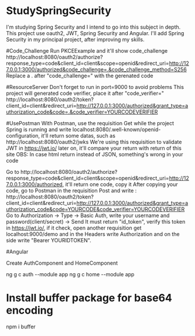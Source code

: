 # StudySpringSecurity
I'm studying Spring Security and I intend to go into this subject in depth.
This project use oauth2, JWT, Spring Security and Angular. 
I'll add Spring Security in my principal project, after improving my skills.

#Code_Challenge
Run PKCEExample and it'll show code_challenge
http://localhost:8080/oauth2/authorize?response_type=code&client_id=client&scope=openid&redirect_uri=http://127.0.0.1:3000/authorized&code_challenge=.&code_challenge_method=S256
Replace a . after "code_challenge=" with the gerenated code

#ResourceServer
Don't forget to run in port=9000 to avoid problems
This project will generated code verifier, place it after "code_verifier="
http://localhost:8080/oauth2/token?client_id=client&redirect_uri=http://127.0.0.1:3000/authorized&grant_type=authorization_code&code=.&code_verifier=YOURCODEVERIFIER

#UsePostman
With Postman, use the requisition Get while the project Spring is running and write localhost:8080/.well-known/openid-configuration, it'll return some datas, such as http://localhost:8080/oauth2/jwks
We're using this requisition to validate JWT in https://jwt.io/ later on, it'll compare your return with return of this site
OBS: In case html return instead of JSON, something's wrong in your code

Go to http://localhost:8080/oauth2/authorize?response_type=code&client_id=client&scope=openid&redirect_uri=http://127.0.0.1:3000/authorized, it'll return one code, copy it
After copying your code, go to Postman in the requisition Post and write :
http://localhost:8080/oauth2/token?client_id=client&redirect_uri=http://127.0.0.1:3000/authorized&grant_type=authorization_code&code=YOURCODE&code_verifier=YOURCODEVERIFIER
Go to Authorization -> Type -> Basic Auth, write your username and password(client/secret) -> Send
It must return "id_token", verify this token in https://jwt.io/, if it check, open another requisition get localhost:9000/demo and in the Headers write Authorization and on the side write "Bearer YOURIDTOKEN".

#Angular

Create AuthComponent and HomeComponent

ng g c auth --module app
ng g c home --module app

# Install buffer package for base64 encoding

npm i buffer